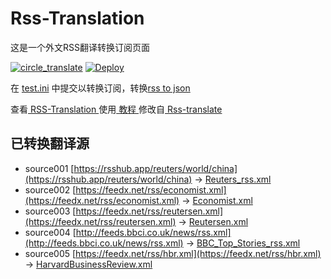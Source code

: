 # Rss-Translation

这是一个外文RSS翻译转换订阅页面 

[![circle_translate](https://github.com/babyansion/Rss-Translation/actions/workflows/circle_translate.yml/badge.svg)](https://github.com/babyansion/Rss-Translation/actions/workflows/circle_translate.yml)
[![Deploy](https://github.com/babyansion/Rss-Translation/actions/workflows/jekyll-gh-pages.yml/badge.svg)](https://github.com/babyansion/Rss-Translation/actions/workflows/jekyll-gh-pages.yml)

在 [test.ini](https://github.com/babyansion/Rss-Translation/blob/main/test.ini) 中提交以转换订阅，转换[rss to json](https://rss2json.com/)

查看[ RSS-Translation ](https://babyansion.github.io/RSS-Translation)使用[ 教程 ](https://www.tjsky.net/tutorial/644)修改自[ Rss-translate ](https://github.com/rcy1314/Rss-Translation/)

## 已转换翻译源

 - source001 [https://rsshub.app/reuters/world/china](https://rsshub.app/reuters/world/china) -> [Reuters_rss.xml](rss/Reuters_rss.xml)
 - source002 [https://feedx.net/rss/economist.xml](https://feedx.net/rss/economist.xml) -> [Economist.xml](rss/Economist.xml)
 - source003 [https://feedx.net/rss/reutersen.xml](https://feedx.net/rss/reutersen.xml) -> [Reutersen.xml](rss/Reutersen.xml)
 - source004 [http://feeds.bbci.co.uk/news/rss.xml](http://feeds.bbci.co.uk/news/rss.xml) -> [BBC_Top_Stories_rss.xml](rss/BBC_Top_Stories_rss.xml)
 - source005 [https://feedx.net/rss/hbr.xml](https://feedx.net/rss/hbr.xml) -> [HarvardBusinessReview.xml](rss/HarvardBusinessReview.xml)
